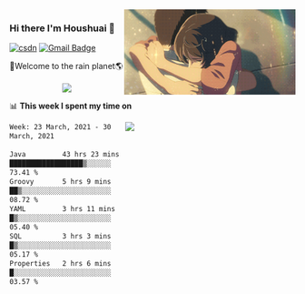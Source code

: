 <img  align='right' height="150" src="https://github.com/LikeRainDay/LikeRainDay/blob/master/pic/img_rain_1.gif?raw=true">



### Hi there I'm Houshuai :lemon:

[![csdn](https://img.shields.io/badge/-csdn-c14438?style=flat-square&logo=c&logoColor=white)](https://blog.csdn.net/qq_15807167)
[![Gmail Badge](https://img.shields.io/badge/-gmail-c14438?style=flat-square&logo=Gmail&logoColor=white&link=mailto:houshuai0816@gmail.com)](mailto:houshuai0816@gmail.com)

🚀Welcome to the rain planet🌎

<center>
<img align='center'  src="https://source.unsplash.com/random/1200x600">
</center>

📊 **This week I spent my time on**

<img align='right'   width="300" src="https://github-readme-stats.vercel.app/api?username=LikeRainDay&show_icons=true&title_color=fff&icon_color=79ff97&text_color=9f9f9f&bg_color=151515">

<!--START_SECTION:waka-->
```text
Week: 23 March, 2021 - 30 March, 2021

Java         43 hrs 23 mins  ██████████████████▒░░░░░░   73.41 % 
Groovy       5 hrs 9 mins    ██▒░░░░░░░░░░░░░░░░░░░░░░   08.72 % 
YAML         3 hrs 11 mins   █▒░░░░░░░░░░░░░░░░░░░░░░░   05.40 % 
SQL          3 hrs 3 mins    █▒░░░░░░░░░░░░░░░░░░░░░░░   05.17 % 
Properties   2 hrs 6 mins    █░░░░░░░░░░░░░░░░░░░░░░░░   03.57 % 
```
<!--END_SECTION:waka-->
